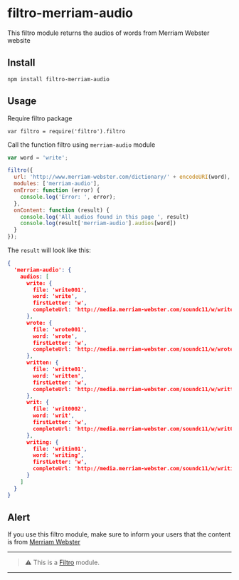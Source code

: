 filtro-merriam-audio
====================

This filtro module returns the audios of words from Merriam Webster website

## Install

`npm install filtro-merriam-audio`

## Usage

Require filtro package
```
var filtro = require('filtro').filtro
```

Call the function filtro using `merriam-audio` module
```js
var word = 'write';

filtro({
  url: 'http://www.merriam-webster.com/dictionary/' + encodeURI(word),
  modules: ['merriam-audio'],
  onError: function (error) {
    console.log('Error: ', error);
  },
  onContent: function (result) {
    console.log('All audios found in this page ', result)
    console.log(result['merriam-audio'].audios[word])
  }
});
```

The `result` will look like this:
```json
{
  'merriam-audio': {
    audios: [
      write: {
        file: 'write001',
        word: 'write',
        firstLetter: 'w',
        completeUrl: 'http://media.merriam-webster.com/soundc11/w/write001.wav'
      },
      wrote: {
        file: 'wrote001',
        word: 'wrote',
        firstLetter: 'w',
        completeUrl: 'http://media.merriam-webster.com/soundc11/w/wrote001.wav'
      },
      written: {
        file: 'writte01',
        word: 'written',
        firstLetter: 'w',
        completeUrl: 'http://media.merriam-webster.com/soundc11/w/writte01.wav'
      },
      writ: {
        file: 'writ0002',
        word: 'writ',
        firstLetter: 'w',
        completeUrl: 'http://media.merriam-webster.com/soundc11/w/writ0002.wav'
      },
      writing: {
        file: 'writin01',
        word: 'writing',
        firstLetter: 'w',
        completeUrl: 'http://media.merriam-webster.com/soundc11/w/writin01.wav'
      }
    ]
  }
}
```

## Alert

If you use this filtro module, make sure to inform your users that the content is from [Merriam Webster](http://www.merriam-webster.com/)


 ---
 > :warning: This is a [Filtro](http://github.com/felquis/filtro) module.
 ---